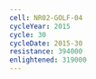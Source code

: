```yaml
---
cell: NR02-GOLF-04
cycleYear: 2015
cycle: 30
cycleDate: 2015-30
resistance: 394000
enlightened: 319000
---
```

